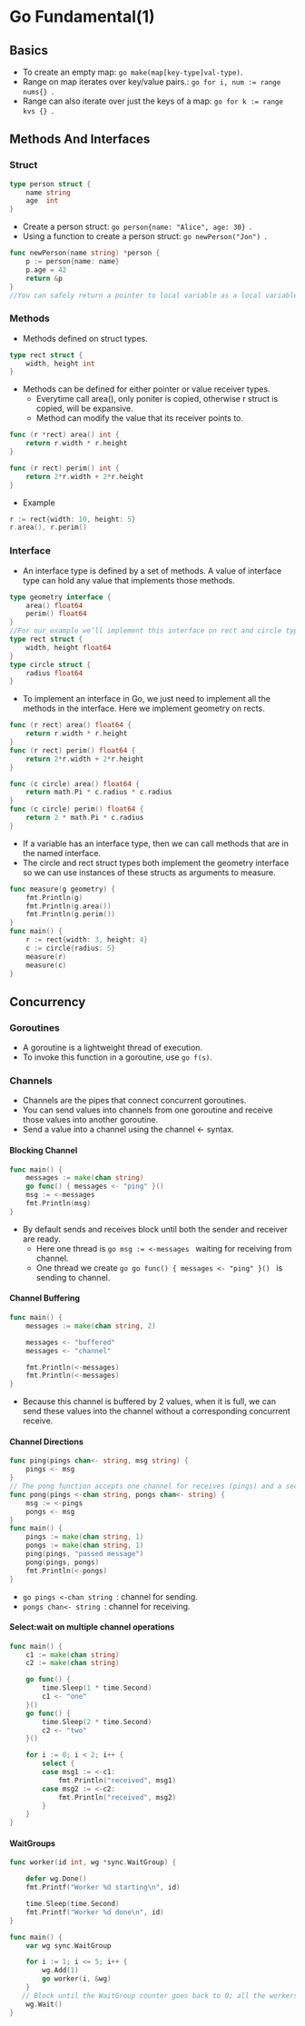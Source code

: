 # Go Fundamental(1)    

## Basics

* To create an empty map: ```go make(map[key-type]val-type)```.  
* Range on map iterates over key/value pairs.: ```go for i, num := range nums{} ```.  
* Range can also iterate over just the keys of a map: ```go for k := range kvs {} ```.  


## Methods And Interfaces  

### Struct  
```go
type person struct {
    name string
    age  int
}
```
* Create a person struct: ```go person{name: "Alice", age: 30} ```.  
* Using a function to create a person struct: ```go newPerson("Jon") ```.  

```go
func newPerson(name string) *person {
    p := person{name: name}
    p.age = 42
    return &p
}
//You can safely return a pointer to local variable as a local variable will survive the scope of the function.
```
### Methods
* Methods defined on struct types.  
```go
type rect struct {
    width, height int
}
```  
* Methods can be defined for either pointer or value receiver types.  
  * Everytime call area(), only poniter is copied, otherwise r struct is copied, will be expansive.  
  * Method can modify the value that its receiver points to.  

```go
func (r *rect) area() int {
    return r.width * r.height
}

func (r rect) perim() int {
    return 2*r.width + 2*r.height
}
```
* Example  
```go
r := rect{width: 10, height: 5}  
r.area(), r.perim()
```

### Interface  

* An interface type is defined by a set of methods. A value of interface type can hold any value that implements those methods.  

```go
type geometry interface {
    area() float64
    perim() float64
}
//For our example we’ll implement this interface on rect and circle types.
type rect struct {
    width, height float64
}
type circle struct {
    radius float64
}
```
* To implement an interface in Go, we just need to implement all the methods in the interface. Here we implement geometry on rects.  

```go
func (r rect) area() float64 {
    return r.width * r.height
}
func (r rect) perim() float64 {
    return 2*r.width + 2*r.height
}

func (c circle) area() float64 {
    return math.Pi * c.radius * c.radius
}
func (c circle) perim() float64 {
    return 2 * math.Pi * c.radius
}
``` 

* If a variable has an interface type, then we can call methods that are in the named interface.  
* The circle and rect struct types both implement the geometry interface so we can use instances of these structs as arguments to measure.    
```go
func measure(g geometry) {
    fmt.Println(g)
    fmt.Println(g.area())
    fmt.Println(g.perim())
}
func main() {
    r := rect{width: 3, height: 4}
    c := circle{radius: 5}
    measure(r)
    measure(c)
}
```

## Concurrency  

### Goroutines
* A goroutine is a lightweight thread of execution.  
* To invoke this function in a goroutine, use ```go f(s)```.  

### Channels  
* Channels are the pipes that connect concurrent goroutines.  
* You can send values into channels from one goroutine and receive those values into another goroutine.  
* Send a value into a channel using the channel <- syntax.  

#### Blocking Channel  
```go
func main() {
    messages := make(chan string)
    go func() { messages <- "ping" }()
    msg := <-messages
    fmt.Println(msg)
}
```
* By default sends and receives block until both the sender and receiver are ready.  
  * Here one thread is ```go msg := <-messages ``` waiting for receiving from channel.  
  * One thread we create ```go go func() { messages <- "ping" }() ``` is sending to channel.  

#### Channel Buffering  
```go
func main() {
    messages := make(chan string, 2)

    messages <- "buffered"
    messages <- "channel"

    fmt.Println(<-messages)
    fmt.Println(<-messages)
}
```
* Because this channel is buffered by 2 values, when it is full, we can send these values into the channel without a corresponding concurrent receive.  

#### Channel Directions
```go
func ping(pings chan<- string, msg string) {
    pings <- msg
}
// The pong function accepts one channel for receives (pings) and a second for sends (pongs).
func pong(pings <-chan string, pongs chan<- string) {
    msg := <-pings
    pongs <- msg
}
func main() {
    pings := make(chan string, 1)
    pongs := make(chan string, 1)
    ping(pings, "passed message")
    pong(pings, pongs)
    fmt.Println(<-pongs)
}
```
* ```go pings <-chan string ```: channel for sending.    
* ```pongs chan<- string ```: channel for receiving.  

#### Select:wait on multiple channel operations

```go
func main() {
    c1 := make(chan string)
    c2 := make(chan string)

    go func() {
        time.Sleep(1 * time.Second)
        c1 <- "one"
    }()
    go func() {
        time.Sleep(2 * time.Second)
        c2 <- "two"
    }()

    for i := 0; i < 2; i++ {
        select {
        case msg1 := <-c1:
            fmt.Println("received", msg1)
        case msg2 := <-c2:
            fmt.Println("received", msg2)
        }
    }
}
```
#### WaitGroups
```go
func worker(id int, wg *sync.WaitGroup) {

    defer wg.Done()
    fmt.Printf("Worker %d starting\n", id)

    time.Sleep(time.Second)
    fmt.Printf("Worker %d done\n", id)
}

func main() {
    var wg sync.WaitGroup

    for i := 1; i <= 5; i++ {
        wg.Add(1)
        go worker(i, &wg)
    }
   // Block until the WaitGroup counter goes back to 0; all the workers notified they’re done.
    wg.Wait()
}
```
  
